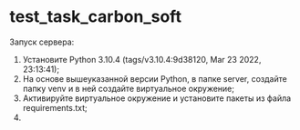 # test_task_carbon_soft

Запуск сервера:

1) Установите Python 3.10.4 (tags/v3.10.4:9d38120, Mar 23 2022, 23:13:41);
2) На основе вышеуказанной версии Python, в папке server, создайте папку venv и в ней создайте виртуальное окружение;
3) Активируйте виртуальное окружение и установите пакеты из файла requirements.txt;
4) 